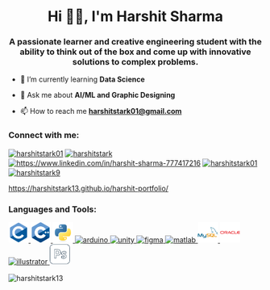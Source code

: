 <h1 align="center">Hi 👋🏻, I'm Harshit Sharma</h1>
<h3 align="center">A passionate learner and creative engineering student with the ability to think out of the box and come up with innovative solutions to complex problems.</h3>

- 🌱 I’m currently learning **Data Science**

- 💬 Ask me about **AI/ML and Graphic Designing**

- 📫 How to reach me **harshitstark01@gmail.com**

<h3 align="left">Connect with me:</h3>
<p align="left">
<a href="https://twitter.com/harshitstark01" target="blank">
<img align="center" src="https://raw.githubusercontent.com/rahuldkjain/github-profile-readme-generator/master/src/images/icons/Social/twitter.svg" alt="harshitstark01" height="30" width="40" /></a>
<a href="https://www.kaggle.com/harshitstark" target="_blank">
<img align="center" src="https://raw.githubusercontent.com/rahuldkjain/github-profile-readme-generator/master/src/images/icons/Social/kaggle.svg" alt="harshitstark" height="30" width="40" /></a>
<a href="https://linkedin.com/in/https://www.linkedin.com/in/harshit-sharma-777417216" target="blank">
<img align="center" src="https://raw.githubusercontent.com/rahuldkjain/github-profile-readme-generator/master/src/images/icons/Social/linked-in-alt.svg" alt="https://www.linkedin.com/in/harshit-sharma-777417216" height="30" width="40" /></a>
<a href="https://www.hackerrank.com/profile/harshitstark01" target="_blank">
<img align="center" src="https://raw.githubusercontent.com/rahuldkjain/github-profile-readme-generator/master/src/images/icons/Social/hackerrank.svg" alt="harshitstark01" height="30" width="40" /></a>
<a href="https://www.codechef.com/users/harshitstark9" target="blank">
<img align="center" src="https://cdn.jsdelivr.net/npm/simple-icons@3.1.0/icons/codechef.svg" alt="harshitstark9" height="30" width="40" /></a>
</p>

https://harshitstark13.github.io/harshit-portfolio/

<h3 align="left">Languages and Tools:</h3>
<p align="left"> <a href="https://www.cprogramming.com/" target="_blank" rel="noreferrer"> <img src="https://raw.githubusercontent.com/devicons/devicon/master/icons/c/c-original.svg" alt="c" width="40" height="40"/> </a> <a href="https://www.w3schools.com/cpp/" target="_blank" rel="noreferrer"> <img src="https://raw.githubusercontent.com/devicons/devicon/master/icons/cplusplus/cplusplus-original.svg" alt="cplusplus" width="40" height="40"/> </a> <a href="https://www.python.org" target="_blank" rel="noreferrer"> <img src="https://raw.githubusercontent.com/devicons/devicon/master/icons/python/python-original.svg" alt="python" width="40" height="40"/> </a> <a href="https://www.arduino.cc/" target="_blank" rel="noreferrer"> <img src="https://cdn.worldvectorlogo.com/logos/arduino-1.svg" alt="arduino" width="40" height="40"/> </a> <a href="https://unity.com/" target="_blank" rel="noreferrer"> <img src="https://www.vectorlogo.zone/logos/unity3d/unity3d-icon.svg" alt="unity" width="40" height="40"/> </a> <a href="https://www.figma.com/" target="_blank" rel="noreferrer"> <img src="https://www.vectorlogo.zone/logos/figma/figma-icon.svg" alt="figma" width="40" height="40"/> </a> <a href="https://www.mathworks.com/" target="_blank" rel="noreferrer"> <img src="https://upload.wikimedia.org/wikipedia/commons/2/21/Matlab_Logo.png" alt="matlab" width="40" height="40"/> </a> <a href="https://www.mysql.com/" target="_blank" rel="noreferrer"> <img src="https://raw.githubusercontent.com/devicons/devicon/master/icons/mysql/mysql-original-wordmark.svg" alt="mysql" width="40" height="40"/> </a> <a href="https://www.oracle.com/" target="_blank" rel="noreferrer"> <img src="https://raw.githubusercontent.com/devicons/devicon/master/icons/oracle/oracle-original.svg" alt="oracle" width="40" height="40"/> </a> <a href="https://www.adobe.com/in/products/illustrator.html" target="_blank" rel="noreferrer"> <img src="https://www.vectorlogo.zone/logos/adobe_illustrator/adobe_illustrator-icon.svg" alt="illustrator" width="40" height="40"/> </a> <a href="https://www.photoshop.com/en" target="_blank" rel="noreferrer"> <img src="https://raw.githubusercontent.com/devicons/devicon/master/icons/photoshop/photoshop-line.svg" alt="photoshop" width="40" height="40"/> </a>  </p>

<p><img align="center" src="https://github-readme-stats.vercel.app/api/top-langs?username=harshitstark13&show_icons=true&locale=en&layout=compact" alt="harshitstark13" /></p>
